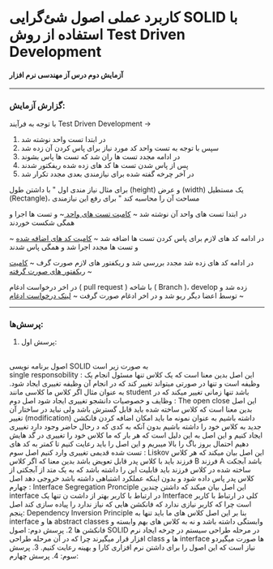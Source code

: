# کاربرد عملی اصول شئ‌گرایی SOLID با استفاده از روش Test Driven Development
#### آزمایش دوم درس آز مهندسی نرم افزار 
---
### گزارش آزمایش:
با توجه به فرآیند Test Driven Development ->
1. در ابتدا تست واحد نوشته شد
2. سپس با توجه به تست واحد کد مورد نیاز برای پاس کردن آن زده شد
3. در ادامه مجدد تست ها ران شد که تست ها پاس بشوند
4. پس از پاس شدن تست ها کد های زده شده ریفکتور شدند
5. در آخر چرخه گفته شده برای نیازمندی بعدی مجدد تکرار شد

برای مثال نیاز مندی اول " با داشتن طول (height) و عرض (width) یک مستطیل (Rectangle)، مساحت آن را محاسبه کند " برای رفع این نیازمندی

در ابتدا تست های واحد آن نوشته شد ~ [کامبت تست های واحد ](https://github.com/amirzgh/SE-Lab-2/commit/b700a3bf3fb9d98568e98e53304cb93cc50da4e1#diff-e7bfbfaa7185148cca1a750aa2fcd390c31bdfe417b049fd44c57983f3830ca8) ~
و تست ها اجرا و همگی شکست خوردند 

در ادامه کد های لازم برای پاس کردن تست ها اضافه شد ~ [کامیت کد های اضافه شده](https://github.com/amirzgh/SE-Lab-2/commit/bad4341c7e79dbe55f2c81ee5d5fc9703945b988#diff-1597d2955516e4d404c9395c883d26475c58b27032926237f062392226c69fe9) ~
و تست ها مجدد اجرا شد و همگی پاس شدند 

در ادامه کد های زده شد مجدد بررسی شد و ریکفتور های لازم صورت گرف ~ [کامیت ریکفتور های صورت گرفته](https://github.com/amirzgh/SE-Lab-2/commit/1a1ad8bad6165be6c283ebeadf391e448da15f75) ~

در اخر درخواست ادغام ( pull request ) با شاخه ( Branch )،  develop زده شد و توسط اعضا دیگر ریو شد و در اخر ادغام صورت گرفت ~ [لینک درخواست ادغام](https://github.com/amirzgh/SE-Lab-2/pull/2) ~


---
### پرسش‌ها:
1. پرسش اول:
<br />
اصول برنامه نویسی SOLID به صورت زیر است
<br />
single responsobility : این اصل بدین معنا است که یک کلاس تنها مسئول انجام یک وظیفه است و تنها در صورتی میتواند تغییر کند که در انجام آن وظیفه تغییری ایجاد شود. به عنوان مثال اگر کلاس ما کلاسی مانند student  باشد تنها زمانی تغییر میکند که در وظایف و خصوصیات دانشجو تغییری ایجاد شود   
  اصل دوم : The open close 
  این اصل بدین معنا است که کلاس ساخته شده باید قابل گسترش باشد ولی نباید در ساختار آن تغییر (modification)  داشته باشیم به عنوان نمونه ما باید امکان اضافه کردن فانکشن جدید به کلاس خود را داشته باشیم بدون آنکه به کدی که د رحال حاضر وجود دارد تغییری ایجاد کنیم و این اصل به این دلیل است که هر بار که ما کلاس خود را تغییری در گد هایش دهیم احتمال بروز باگ را بالا میبریم و این اصل را باید رعایت کنیم تا کمتر به کد های تست شده قدیمی تغییری وارد کنیم  
  اصل سوم : Liskov  
  این اصل بیان میکند که هر کلاس فرزند باید با کلاس پدر قابل تعویض باشد بدین معنا که اگر کلاس B فرزند A  باشد آبجکت ساخته شده در کلاس فرزند باید قابلیت این را داشته باشد که به یک متد از آبجکتی از کلاس پدر پاس داده شود و بدون اینکه عملکرد اشتباهی داشته   باشد خروجی دهد  
  اصل چهارم : Interface Segregation Pronciple  
  این اصل بیان میکند که داشتن چندین interface در ارتباط با کاربر بهتر از داشت ن تنها یک Interface کلی در ارتباط با کاربر است چرا که کاربر نیازی ندارد که فانکشن هایی که نیاز ندارد را پیاده سازی کند  
  اصل پنجم: Dependency Inversion Principle  
  بنا بر این اصل کلاس های ما باید تنها به interface ها و abstract classes وابستگی داشته باشد و نه به کلاس های بهم وابسته و فانکشن ها
2. پرسش دوم:  
   اصول SOLID در مرحله طراحی سیستم در چرخه ایجاد نرم افزار قرار میگیرند چرا که در آن مرحله طراحی class ها و interface ها صورت میگیردو نیاز است که این اصول را برای داشتن نرم افزاری کارا و بهینه رعایت کنیم.
3. پرسش سوم:
4. پرسش چهارم:  
   
